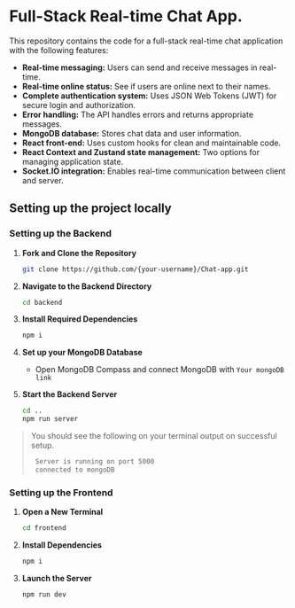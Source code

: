 
# Full-Stack Real-time Chat App.

This repository contains the code for a full-stack real-time chat application with the following features:

* **Real-time messaging:** Users can send and receive messages in real-time.
* **Real-time online status:** See if users are online next to their names.
* **Complete authentication system:** Uses JSON Web Tokens (JWT) for secure login and authorization.
* **Error handling:** The API handles errors and returns appropriate messages.
* **MongoDB database:** Stores chat data and user information.
* **React front-end:** Uses custom hooks for clean and maintainable code.
* **React Context and Zustand state management:** Two options for managing application state.
* **Socket.IO integration:** Enables real-time communication between client and server.

## Setting up the project locally

### Setting up the Backend

1. **Fork and Clone the Repository**

   ```bash
   git clone https://github.com/{your-username}/Chat-app.git
   ```

2. **Navigate to the Backend Directory**

   ```bash
   cd backend
   ```

3. **Install Required Dependencies**

   ```bash
   npm i
   ```

4. **Set up your MongoDB Database**

   - Open MongoDB Compass and connect MongoDB with `Your mongoDB link`

5. **Start the Backend Server**

   ```bash
   cd ..
   npm run server
   ```

> You should see the following on your terminal output on successful setup.
   >
   > ```bash
   >  Server is running on port 5000
   >  connected to mongoDB
   > ```


### Setting up the Frontend

1. **Open a New Terminal**

   ```bash
   cd frontend
   ```

2. **Install Dependencies**

   ```bash
   npm i
   ```
4. **Launch the  Server**

   ```bash
   npm run dev
   ```
